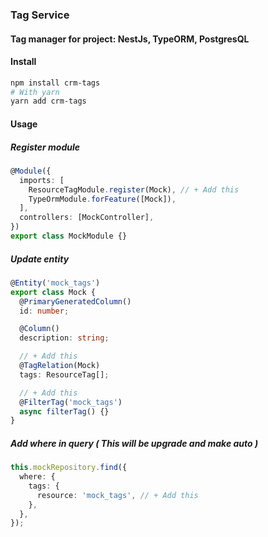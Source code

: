 ### Tag Service

#### Tag manager for project: NestJs, TypeORM, PostgresQL

#### Install

```bash
npm install crm-tags
# With yarn
yarn add crm-tags
```

#### Usage

##### Register module

```typescript
@Module({
  imports: [
    ResourceTagModule.register(Mock), // + Add this
    TypeOrmModule.forFeature([Mock]),
  ],
  controllers: [MockController],
})
export class MockModule {}
```

##### Update entity

```typescript
@Entity('mock_tags')
export class Mock {
  @PrimaryGeneratedColumn()
  id: number;

  @Column()
  description: string;

  // + Add this
  @TagRelation(Mock)
  tags: ResourceTag[];

  // + Add this
  @FilterTag('mock_tags')
  async filterTag() {}
}
```

##### Add where in query ( This will be upgrade and make auto )

```typescript
this.mockRepository.find({
  where: {
    tags: {
      resource: 'mock_tags', // + Add this
    },
  },
});
```

